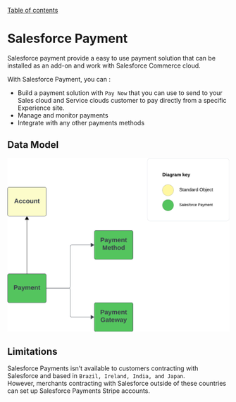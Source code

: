 [Table of contents](../Documentation.md)
# Salesforce Payment
Salesforce payment provide a easy to use payment solution that can be installed as an add-on and work with Salesforce Commerce cloud.

With Salesforce Payment, you can :
- Build a payment solution with `Pay Now` that you can use to send to your Sales cloud and Service clouds customer to pay directly from a specific Experience site.
- Manage and monitor payments
- Integrate with any other payments methods

## Data Model
![Data Model](../../Images/CTA%20-%20Diagrams%20-%20Payment%20-%20Data%20model.png)

## Limitations
Salesforce Payments isn’t available to customers contracting with Salesforce and based in `Brazil, Ireland, India, and Japan`.\
However, merchants contracting with Salesforce outside of these countries can set up Salesforce Payments Stripe accounts.